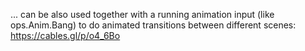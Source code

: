 ... can be also used together with a running animation input (like ops.Anim.Bang) to do animated transitions between different scenes: https://cables.gl/p/o4_6Bo
